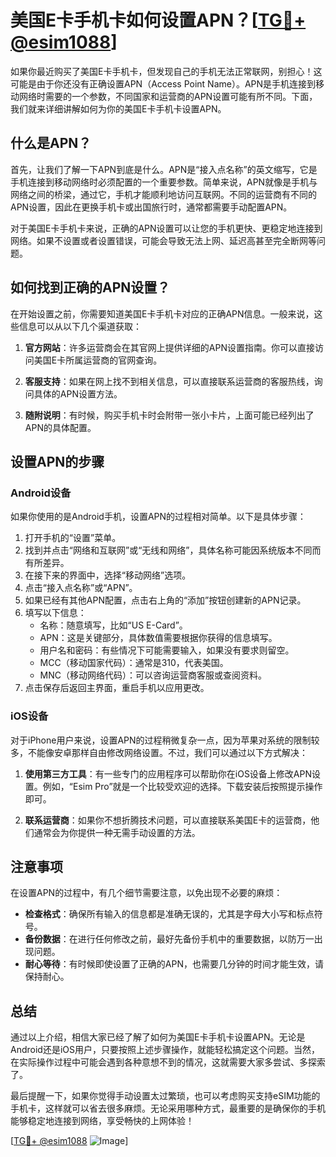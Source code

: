 # 美国E卡手机卡如何设置APN？[[TG💪+ @esim1088](https://t.me/s/esim1088)]

如果你最近购买了美国E卡手机卡，但发现自己的手机无法正常联网，别担心！这可能是由于你还没有正确设置APN（Access Point Name）。APN是手机连接到移动网络时需要的一个参数，不同国家和运营商的APN设置可能有所不同。下面，我们就来详细讲解如何为你的美国E卡手机卡设置APN。

## 什么是APN？

首先，让我们了解一下APN到底是什么。APN是“接入点名称”的英文缩写，它是手机连接到移动网络时必须配置的一个重要参数。简单来说，APN就像是手机与网络之间的桥梁，通过它，手机才能顺利地访问互联网。不同的运营商有不同的APN设置，因此在更换手机卡或出国旅行时，通常都需要手动配置APN。

对于美国E卡手机卡来说，正确的APN设置可以让您的手机更快、更稳定地连接到网络。如果不设置或者设置错误，可能会导致无法上网、延迟高甚至完全断网等问题。

## 如何找到正确的APN设置？

在开始设置之前，你需要知道美国E卡手机卡对应的正确APN信息。一般来说，这些信息可以从以下几个渠道获取：

1. **官方网站**：许多运营商会在其官网上提供详细的APN设置指南。你可以直接访问美国E卡所属运营商的官网查询。
   
2. **客服支持**：如果在网上找不到相关信息，可以直接联系运营商的客服热线，询问具体的APN设置方法。
   
3. **随附说明**：有时候，购买手机卡时会附带一张小卡片，上面可能已经列出了APN的具体配置。

## 设置APN的步骤

### Android设备

如果你使用的是Android手机，设置APN的过程相对简单。以下是具体步骤：

1. 打开手机的“设置”菜单。
2. 找到并点击“网络和互联网”或“无线和网络”，具体名称可能因系统版本不同而有所差异。
3. 在接下来的界面中，选择“移动网络”选项。
4. 点击“接入点名称”或“APN”。
5. 如果已经有其他APN配置，点击右上角的“添加”按钮创建新的APN记录。
6. 填写以下信息：
   - 名称：随意填写，比如“US E-Card”。
   - APN：这是关键部分，具体数值需要根据你获得的信息填写。
   - 用户名和密码：有些情况下可能需要输入，如果没有要求则留空。
   - MCC（移动国家代码）：通常是310，代表美国。
   - MNC（移动网络代码）：可以咨询运营商客服或查阅资料。
7. 点击保存后返回主界面，重启手机以应用更改。

### iOS设备

对于iPhone用户来说，设置APN的过程稍微复杂一点，因为苹果对系统的限制较多，不能像安卓那样自由修改网络设置。不过，我们可以通过以下方式解决：

1. **使用第三方工具**：有一些专门的应用程序可以帮助你在iOS设备上修改APN设置。例如，“Esim Pro”就是一个比较受欢迎的选择。下载安装后按照提示操作即可。
   
2. **联系运营商**：如果你不想折腾技术问题，可以直接联系美国E卡的运营商，他们通常会为你提供一种无需手动设置的方法。

## 注意事项

在设置APN的过程中，有几个细节需要注意，以免出现不必要的麻烦：

- **检查格式**：确保所有输入的信息都是准确无误的，尤其是字母大小写和标点符号。
- **备份数据**：在进行任何修改之前，最好先备份手机中的重要数据，以防万一出现问题。
- **耐心等待**：有时候即使设置了正确的APN，也需要几分钟的时间才能生效，请保持耐心。

## 总结

通过以上介绍，相信大家已经了解了如何为美国E卡手机卡设置APN。无论是Android还是iOS用户，只要按照上述步骤操作，就能轻松搞定这个问题。当然，在实际操作过程中可能会遇到各种意想不到的情况，这就需要大家多尝试、多探索了。

最后提醒一下，如果你觉得手动设置太过繁琐，也可以考虑购买支持eSIM功能的手机卡，这样就可以省去很多麻烦。无论采用哪种方式，最重要的是确保你的手机能够稳定地连接到网络，享受畅快的上网体验！

[[TG💪+ @esim1088](https://t.me/s/esim1088) ![Image](https://i.postimg.cc/4NQfJmqS/Snipaste-2025-05-13-00-14-12.png)]